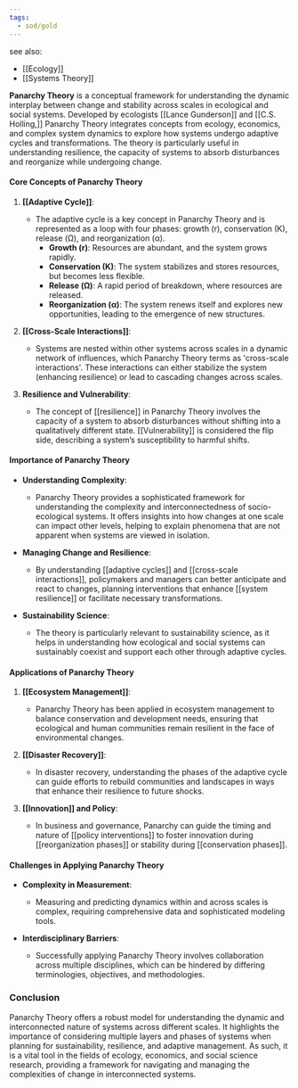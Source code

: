 ```yaml
---
tags:
  - sod/gold
---
```

see also:
- [[Ecology]]
- [[Systems Theory]]

**Panarchy Theory** is a conceptual framework for understanding the dynamic interplay between change and stability across scales in ecological and social systems. Developed by ecologists [[Lance Gunderson]] and [[C.S. Holling,]] Panarchy Theory integrates concepts from ecology, economics, and complex system dynamics to explore how systems undergo adaptive cycles and transformations. The theory is particularly useful in understanding resilience, the capacity of systems to absorb disturbances and reorganize while undergoing change.

#### Core Concepts of Panarchy Theory

1. **[[Adaptive Cycle]]**:
   - The adaptive cycle is a key concept in Panarchy Theory and is represented as a loop with four phases: growth (r), conservation (K), release (Ω), and reorganization (α). 
     - **Growth (r)**: Resources are abundant, and the system grows rapidly.
     - **Conservation (K)**: The system stabilizes and stores resources, but becomes less flexible.
     - **Release (Ω)**: A rapid period of breakdown, where resources are released.
     - **Reorganization (α)**: The system renews itself and explores new opportunities, leading to the emergence of new structures.
     
2. **[[Cross-Scale Interactions]]**:
   - Systems are nested within other systems across scales in a dynamic network of influences, which Panarchy Theory terms as 'cross-scale interactions'. These interactions can either stabilize the system (enhancing resilience) or lead to cascading changes across scales.

3. **Resilience and Vulnerability**:
   - The concept of [[resilience]] in Panarchy Theory involves the capacity of a system to absorb disturbances without shifting into a qualitatively different state. [[Vulnerability]] is considered the flip side, describing a system’s susceptibility to harmful shifts.

#### Importance of Panarchy Theory

- **Understanding Complexity**:
   - Panarchy Theory provides a sophisticated framework for understanding the complexity and interconnectedness of socio-ecological systems. It offers insights into how changes at one scale can impact other levels, helping to explain phenomena that are not apparent when systems are viewed in isolation.

- **Managing Change and Resilience**:
   - By understanding [[adaptive cycles]] and [[cross-scale interactions]], policymakers and managers can better anticipate and react to changes, planning interventions that enhance [[system resilience]] or facilitate necessary transformations.

- **Sustainability Science**:
   - The theory is particularly relevant to sustainability science, as it helps in understanding how ecological and social systems can sustainably coexist and support each other through adaptive cycles.

#### Applications of Panarchy Theory

1. **[[Ecosystem Management]]**:
   - Panarchy Theory has been applied in ecosystem management to balance conservation and development needs, ensuring that ecological and human communities remain resilient in the face of environmental changes.

2. **[[Disaster Recovery]]**:
   - In disaster recovery, understanding the phases of the adaptive cycle can guide efforts to rebuild communities and landscapes in ways that enhance their resilience to future shocks.

3. **[[Innovation]] and Policy**:
   - In business and governance, Panarchy can guide the timing and nature of [[policy interventions]] to foster innovation during [[reorganization phases]] or stability during [[conservation phases]].

#### Challenges in Applying Panarchy Theory

- **Complexity in Measurement**:
   - Measuring and predicting dynamics within and across scales is complex, requiring comprehensive data and sophisticated modeling tools.

- **Interdisciplinary Barriers**:
   - Successfully applying Panarchy Theory involves collaboration across multiple disciplines, which can be hindered by differing terminologies, objectives, and methodologies.

### Conclusion

Panarchy Theory offers a robust model for understanding the dynamic and interconnected nature of systems across different scales. It highlights the importance of considering multiple layers and phases of systems when planning for sustainability, resilience, and adaptive management. As such, it is a vital tool in the fields of ecology, economics, and social science research, providing a framework for navigating and managing the complexities of change in interconnected systems.